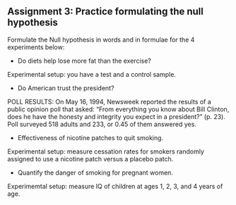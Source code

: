
## Assignment 3: Practice formulating the null hypothesis 

Formulate the Null hypothesis in words and in formulae for the 4 experiments below:


- Do diets help lose more fat than the exercise? 

Experimental setup: you have a test and a control sample.

- Do American trust the president?

POLL RESULTS: On May 16, 1994, Newsweek reported the results of a public opinion poll that asked: “From everything you know about Bill Clinton, does he have the honesty and integrity you expect in a president?” (p. 23).
Poll surveyed 518 adults and 233, or 0.45 of them answered yes.

- Effectiveness of nicotine patches to quit smoking. 

Experimental setup: measure cessation rates for smokers randomly assigned to use a nicotine patch versus a placebo patch.

- Quantify the danger of smoking for pregnant women. 

Experimemtal setup: measure IQ of children at ages 1, 2, 3, and 4 years of age.
